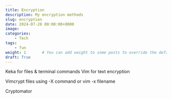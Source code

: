 ```yaml
---
title: Encryption
description: My encryption methods
slug: encryption
date: 2024-07-28 00:00:00+0000
image:
categories:
    - Tech
tags:
    - fun
weight: 1       # You can add weight to some posts to override the default sorting (date descending)
draft: True
---
```



Keka for files & terminal commands
Vim for text encryption

Vimcrypt files using -X command or
vim -x filename



Cryptomator
